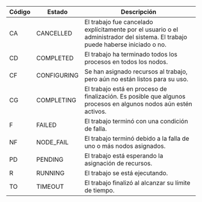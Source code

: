 
| **Código** | **Estado** | **Descripción** |
|------------|------------|-----------------|
| CA | CANCELLED | El trabajo fue cancelado explícitamente por el usuario o el administrador del sistema. El trabajo puede haberse iniciado o no. |
| CD | COMPLETED | El trabajo ha terminado todos los procesos en todos los nodos. |
| CF | CONFIGURING | Se han asignado recursos al trabajo, pero aún no están listos para su uso. |
| CG | COMPLETING | El trabajo está en proceso de finalización. Es posible que algunos procesos en algunos nodos aún estén activos. |
| F | FAILED | El trabajo terminó con una condición de falla. |
| NF | NODE_FAIL |El trabajo terminó debido a la falla de uno o más nodos asignados. |
| PD | PENDING | El trabajo está esperando la asignación de recursos. |
| R | RUNNING | El trabajo se está ejecutando. |
| TO | TIMEOUT | El trabajo finalizó al alcanzar su límite de tiempo. |

